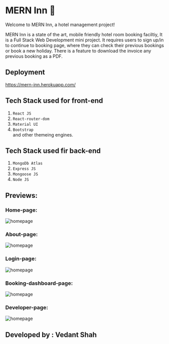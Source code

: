 # MERN Inn 🚀

Welcome to MERN Inn, a hotel management project!  
  
MERN Inn is a state of the art, mobile friendly hotel room booking faciltiy, It is a Full Stack Web Development mini project. It requires users to sign up/in to continue to booking page, where they can check their previous bookings or book a new holiday. There is a feature to download the invoice any previous booking as a PDF.

## Deployment
https://mern-inn.herokuapp.com/

## Tech Stack used for front-end

1. `React JS`
2. `React-router-dom`
3. `Material UI`
4. `Bootstrap`  
and other themeing engines.

## Tech Stack used fir back-end

1. `MongoDb Atlas`
2. `Express JS`
3. `Mongoose JS`
4. `Node JS`

## Previews:

### Home-page:
![homepage](https://user-images.githubusercontent.com/87229097/156913702-ec754012-c23e-4b1e-87c2-36d3ac74c693.png)
### About-page:
![homepage](https://user-images.githubusercontent.com/87229097/156913682-3d164734-f3c7-4778-b0d0-ebcf6b06d627.png)
### Login-page:
![homepage](https://user-images.githubusercontent.com/87229097/156913677-6c0ce4cb-a086-4a89-8625-90d0cb38cb6c.png)
### Booking-dashboard-page:
![homepage](https://user-images.githubusercontent.com/87229097/156913667-7772c8ea-ad1d-48e4-a8b3-d85cf716679b.png)
### Developer-page:
![homepage](https://user-images.githubusercontent.com/87229097/156913670-824378f5-789c-477d-a494-4b60914d2e27.png)
## Developed by : Vedant Shah 
